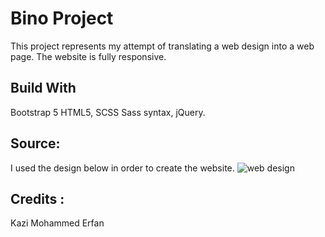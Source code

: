 # Bino Project

This project represents my attempt of translating a web design into a web page. The website is fully responsive.

## Build With

Bootstrap 5
HTML5,
SCSS Sass syntax,
jQuery.

## Source:

I used the design below in order to create the website.
![web design ](./Template.png)

## Credits :

Kazi Mohammed Erfan
